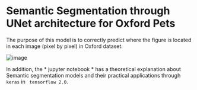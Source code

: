 # Semantic Segmentation through UNet architecture for Oxford Pets

The purpose of this model is to correctly predict where the figure is located in each image (pixel by pixel) in Oxford dataset.

![image](https://user-images.githubusercontent.com/32513366/80646915-fa991600-8a43-11ea-86ba-a3ef997e1d18.png)

In addition, the * jupyter notebook * has a theoretical explanation about Semantic segmentation models and their practical applications through `` keras`` in `` tensorflow 2.0``.

